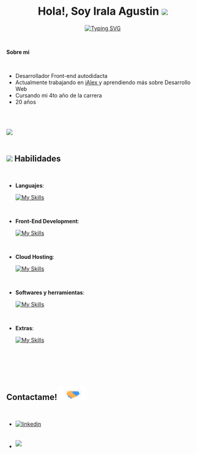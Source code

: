 
<h1 align="center"><b>Hola!, Soy Irala Agustin </b><img src="https://media.giphy.com/media/hvRJCLFzcasrR4ia7z/giphy.gif" width="35"></h1>
<!--  -->
<p align="center">
<a href="https://git.io/typing-svg"><img src="https://readme-typing-svg.herokuapp.com?font=Fira+Code&pause=1000&center=true&vCenter=true&width=435&lines=Estudiante+en+Ingenieria+en+Sistemas;Desarrollador+FrontEnd;%F0%9F%A4%9D+Colaborativo" alt="Typing SVG" /></a>
</p>


<br>



	
**Sobre mi**


<br>

 - Desarrollador Front-end autodidacta
 - Actualmente trabajando en <a href="https://ialex.com.ar/">  iAlex   <a/>  y aprendiendo más sobre Desarrollo Web
 - Cursando mi 4to año de la carrera
 - 20 años

<br><br>

<img src="https://user-images.githubusercontent.com/74038190/235224431-e8c8c12e-6826-47f1-89fb-2ddad83b3abf.gif" width="300"><br><br>

## <img src="https://media2.giphy.com/media/QssGEmpkyEOhBCb7e1/giphy.gif?cid=ecf05e47a0n3gi1bfqntqmob8g9aid1oyj2wr3ds3mg700bl&rid=giphy.gif" width ="25"><b> Habilidades</b>
<br>

<p align="center">

- **Languajes**:
    
  [![My Skills](https://skillicons.dev/icons?i=nodejs,py,c)](https://skillicons.dev)
 

<br>   
    
- **Front-End Development**:

  [![My Skills](https://skillicons.dev/icons?i=js,html,css,tailwind,react,nextjs,ts,pnpm&perline=4)](https://skillicons.dev)

<br>

- **Cloud Hosting**:

  [![My Skills](https://skillicons.dev/icons?i=gcp,azure,firebase)](https://skillicons.dev)
    
<br>

- **Softwares y herramientas**:

  [![My Skills](https://skillicons.dev/icons?i=git,github,docker,mysql)](https://skillicons.dev)

<br>

- **Extras**:
  
  [![My Skills](https://skillicons.dev/icons?i=notion,bash,vscode,figma)](https://skillicons.dev)


<br>
<br>

<br>
<br>

## <b> Contactame!</b><img src="https://github.com/0xAbdulKhalid/0xAbdulKhalid/raw/main/assets/mdImages/handshake.gif" width ="80">
<br>
<div align='left'>

<ul>

<li>
<a href="https://www.linkedin.com/in/iraladamianagustin/" target="_blank">
    <img   src="https://img.shields.io/badge/LinkedIn-0077B5?style=for-the-badge&logo=linkedin&logoColor=white" alt="linkedin"/> 
</a>
</li>

<br>


<br>

<li>
<a href="mailto:agustinirala240@gmail.com">
<img src="https://img.shields.io/badge/Gmail-D14836?style=for-the-badge&logo=gmail&logoColor=white" t=mail style="margin-bottom: 5px;" />
</a>
</li>
	
</ul>
</div>

<br>
